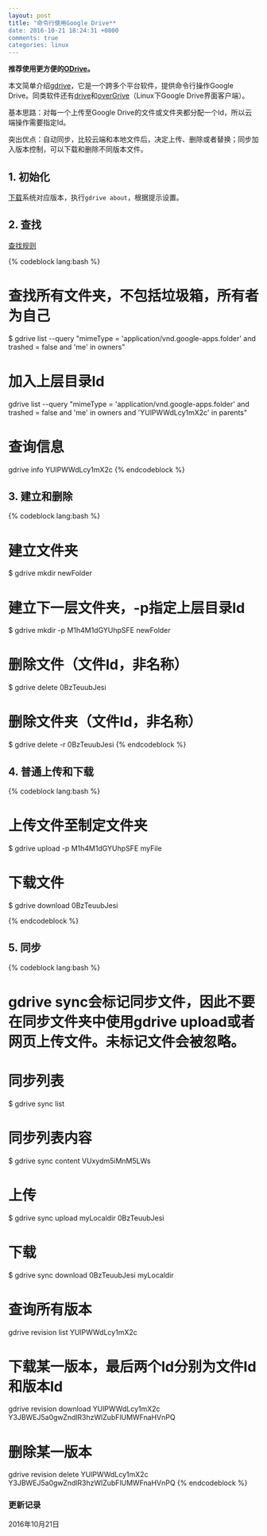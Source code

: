 ```yaml
---
layout: post
title: "命令行使用Google Drive**
date: 2016-10-21 18:24:31 +0800
comments: true
categories: linux
---
```


**推荐使用更方便的[ODrive](https://liberodark.github.io/ODrive/)。**

本文简单介绍[gdrive](https://github.com/prasmussen/gdrive)，它是一个跨多个平台软件，提供命令行操作Google Drive。同类软件还有[drive](https://github.com/odeke-em/drive)和[overGrive](https://www.thefanclub.co.za/overgrive)（Linux下Google Drive界面客户端）。

基本思路：对每一个上传至Google Drive的文件或文件夹都分配一个Id，所以云端操作需要指定Id。

突出优点：自动同步，比较云端和本地文件后，决定上传、删除或者替换；同步加入版本控制，可以下载和删除不同版本文件。

<!--more-->

## 1. 初始化 ##

[下载](https://github.com/prasmussen/gdrive)系统对应版本，执行`gdrive about`，根据提示设置。

## 2. 查找 ##

[查找规则](https://developers.google.com/drive/v3/web/search-parameters)

{% codeblock lang:bash %}
# 查找所有文件夹，不包括垃圾箱，所有者为自己
$ gdrive list --query "mimeType = 'application/vnd.google-apps.folder' and trashed = false and 'me' in owners"

# 加入上层目录Id
gdrive list --query "mimeType = 'application/vnd.google-apps.folder' and trashed = false and 'me' in owners and 'YUlPWWdLcy1mX2c' in parents"

# 查询信息
gdrive info YUlPWWdLcy1mX2c
{% endcodeblock %}


## 3. 建立和删除 ##

{% codeblock lang:bash %}
# 建立文件夹
$ gdrive mkdir newFolder

# 建立下一层文件夹，-p指定上层目录Id
$ gdrive mkdir -p M1h4M1dGYUhpSFE newFolder

# 删除文件（文件Id，非名称）
$ gdrive delete 0BzTeuubJesi

# 删除文件夹（文件Id，非名称）
$ gdrive delete -r 0BzTeuubJesi
{% endcodeblock %}

## 4. 普通上传和下载 ##

{% codeblock lang:bash %}
# 上传文件至制定文件夹
$ gdrive upload -p M1h4M1dGYUhpSFE myFile

# 下载文件
$ gdrive download 0BzTeuubJesi

{% endcodeblock %}


## 5. 同步 ##
{% codeblock lang:bash %}
# gdrive sync会标记同步文件，因此不要在同步文件夹中使用gdrive upload或者网页上传文件。未标记文件会被忽略。
# 同步列表
$ gdrive sync list

# 同步列表内容
$ gdrive sync content VUxydm5iMnM5LWs

# 上传
$ gdrive sync upload myLocaldir 0BzTeuubJesi

# 下载
$ gdrive sync download 0BzTeuubJesi myLocaldir

# 查询所有版本
gdrive revision list YUlPWWdLcy1mX2c

# 下载某一版本，最后两个Id分别为文件Id和版本Id
gdrive revision download YUlPWWdLcy1mX2c Y3JBWEJ5a0gwZndlR3hzWlZubFlUMWFnaHVnPQ

# 删除某一版本
gdrive revision delete YUlPWWdLcy1mX2c Y3JBWEJ5a0gwZndlR3hzWlZubFlUMWFnaHVnPQ
{% endcodeblock %}

### 更新记录 ###

2016年10月21日




